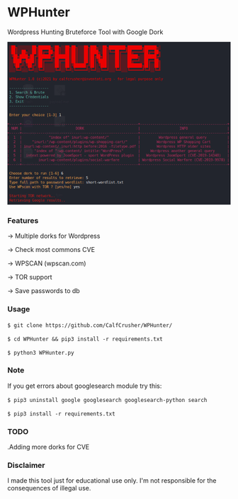# WPHunter
Wordpress Hunting Bruteforce Tool with Google Dork

![](https://github.com/CalfCrusher/WPHunter/blob/main/img/WPHunter.png)

### Features

-> Multiple dorks for Wordpress

-> Check most commons CVE

-> WPSCAN (wpscan.com)

-> TOR support

-> Save passwords to db

### Usage

`$ git clone https://github.com/CalfCrusher/WPHunter/`

`$ cd WPHunter && pip3 install -r requirements.txt`

`$ python3 WPHunter.py`


### Note

If you get errors about googlesearch module try this:

`$ pip3 uninstall google googlesearch googlesearch-python search`

`$ pip3 install -r requirements.txt`

### TODO

.Adding more dorks for CVE

### Disclaimer

I made this tool just for educational use only. I'm not responsible for the consequences of illegal use.
